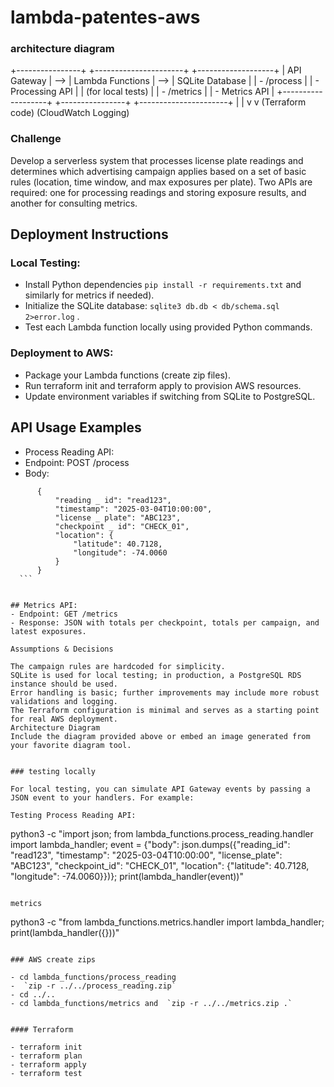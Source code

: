 # lambda-patentes-aws

### architecture diagram 

+----------------+        +----------------------+         +-------------------+
| API Gateway    |  -->   | Lambda Functions     |  -->    | SQLite Database   |
|  - /process    |        |  - Processing API    |         | (for local tests) |
|  - /metrics    |        |  - Metrics API       |         +-------------------+
+----------------+        +----------------------+
          |                          |
          v                          v
   (Terraform code)          (CloudWatch Logging)


### Challenge 

Develop a serverless system that processes license plate readings and determines which advertising campaign applies based on a set of basic rules (location, time window, and max exposures per plate). Two APIs are required: one for processing readings and storing exposure results, and another for consulting metrics.


## Deployment Instructions

### Local Testing:

 - Install Python dependencies `pip install -r requirements.txt` and similarly for metrics if needed).
 - Initialize the SQLite database: `sqlite3 db.db < db/schema.sql 2>error.log` .
 - Test each Lambda function locally using provided Python commands.

### Deployment to AWS:
- Package your Lambda functions (create zip files).
- Run terraform init and terraform apply to provision AWS resources.
- Update environment variables if switching from SQLite to PostgreSQL.


## API Usage Examples

- Process Reading API:
 - Endpoint: POST /process
  - Body:
  ```
        {
            "reading _ id": "read123",
            "timestamp": "2025-03-04T10:00:00",
            "license _ plate": "ABC123",
            "checkpoint _ id": "CHECK_01",
            "location": {
                "latitude": 40.7128,
                "longitude": -74.0060
            }
        }
    ```


## Metrics API:
- Endpoint: GET /metrics
- Response: JSON with totals per checkpoint, totals per campaign, and latest exposures. 

Assumptions & Decisions

The campaign rules are hardcoded for simplicity.
SQLite is used for local testing; in production, a PostgreSQL RDS instance should be used.
Error handling is basic; further improvements may include more robust validations and logging.
The Terraform configuration is minimal and serves as a starting point for real AWS deployment.
Architecture Diagram
Include the diagram provided above or embed an image generated from your favorite diagram tool.


### testing locally 

For local testing, you can simulate API Gateway events by passing a JSON event to your handlers. For example:

Testing Process Reading API:

```
python3 -c "import json; from lambda_functions.process_reading.handler import lambda_handler; event = {\"body\": json.dumps({\"reading_id\": \"read123\", \"timestamp\": \"2025-03-04T10:00:00\", \"license_plate\": \"ABC123\", \"checkpoint_id\": \"CHECK_01\", \"location\": {\"latitude\": 40.7128, \"longitude\": -74.0060}})}; print(lambda_handler(event))"

```

metrics
```
python3 -c "from lambda_functions.metrics.handler import lambda_handler; print(lambda_handler({}))"

```

### AWS create zips 

- cd lambda_functions/process_reading 
-  `zip -r ../../process_reading.zip` 
- cd ../..
- cd lambda_functions/metrics and  `zip -r ../../metrics.zip .`


#### Terraform 

- terraform init
- terraform plan
- terraform apply
- terraform test